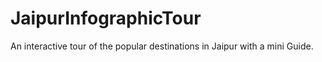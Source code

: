 # JaipurInfographicTour
An interactive tour of the popular destinations in Jaipur with a mini Guide.
